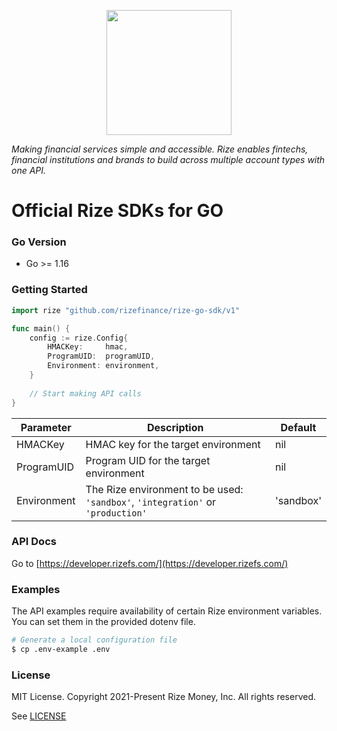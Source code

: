 <p align="center">
  <a href="https://rizefs.com" target="_blank" align="center">
    <img src="https://rizefs.com/wp-content/uploads/2021/01/rizelogo-grey.svg" width="200">
  </a>
  <br />
</p>

*Making financial services simple and accessible. Rize enables fintechs, financial institutions and brands to build across multiple account types with one API.*

# Official Rize SDKs for GO

### Go Version

+ Go >= 1.16

### Getting Started

```go
import rize "github.com/rizefinance/rize-go-sdk/v1"

func main() {
	config := rize.Config{
		HMACKey:     hmac,
		ProgramUID:  programUID,
		Environment: environment,
	}
	
	// Start making API calls
}
```

| Parameter   | Description                                                  | Default   |
| ----------- | ------------------------------------------------------------ | --------- |
| HMACKey     | HMAC key for the target environment | nil |
| ProgramUID  | Program UID for the target environment | nil |
| Environment | The Rize environment to be used: `'sandbox'`, `'integration'` or `'production'` | 'sandbox' |

### API Docs

Go to [https://developer.rizefs.com/](https://developer.rizefs.com/)

### Examples

The API examples require availability of certain Rize environment variables. You can set them in the provided dotenv file. 

```sh
# Generate a local configuration file
$ cp .env-example .env
```

### License
MIT License. Copyright 2021-Present Rize Money, Inc. All rights reserved.

See [LICENSE](LICENSE)
